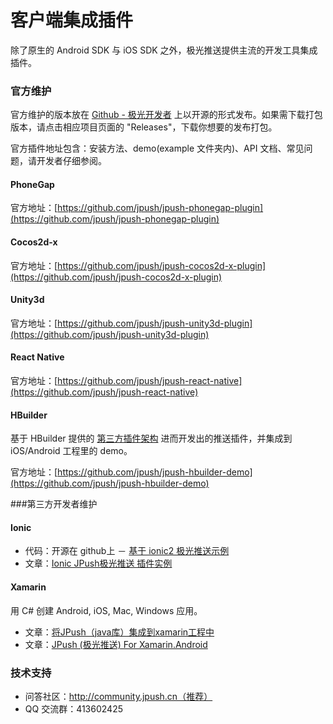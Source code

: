 # 客户端集成插件

除了原生的 Android SDK 与 iOS SDK 之外，极光推送提供主流的开发工具集成插件。

### 官方维护

官方维护的版本放在 [Github - 极光开发者](https://github.com/jpush) 上以开源的形式发布。如果需下载打包版本，请点击相应项目页面的 "Releases"，下载你想要的发布打包。

官方插件地址包含：安装方法、demo(example 文件夹内)、API 文档、常见问题，请开发者仔细参阅。

#### PhoneGap


官方地址：[https://github.com/jpush/jpush-phonegap-plugin](https://github.com/jpush/jpush-phonegap-plugin)

#### Cocos2d-x

官方地址：[https://github.com/jpush/jpush-cocos2d-x-plugin](https://github.com/jpush/jpush-cocos2d-x-plugin)

#### Unity3d

官方地址：[https://github.com/jpush/jpush-unity3d-plugin](https://github.com/jpush/jpush-unity3d-plugin)

#### React Native

官方地址：[https://github.com/jpush/jpush-react-native](https://github.com/jpush/jpush-react-native)

#### HBuilder

基于 HBuilder 提供的 [第三方插件架构](http://ask.dcloud.net.cn/docs/#http://ask.dcloud.net.cn/article/66) 进而开发出的推送插件，并集成到 iOS/Android 工程里的 demo。

官方地址：[https://github.com/jpush/jpush-hbuilder-demo](https://github.com/jpush/jpush-hbuilder-demo)

###第三方开发者维护

#### Ionic

+ 代码：开源在 github上 － [基于 ionic2 极光推送示例](https://github.com/zjcboy/ionic2-jpush-demo)
+ 文章：[Ionic JPush极光推送 插件实例](http://www.cnblogs.com/linsu/p/5641158.html)

#### Xamarin

用 C# 创建 Android, iOS, Mac, Windows 应用。

+ 文章：[将JPush（java库）集成到xamarin工程中](http://smilehyh.blog.163.com/blog/static/123343886201362110857402/)
+ 文章：[JPush (极光推送) For Xamarin.Android](http://www.cnblogs.com/xling/p/JPush-for-Xamarin-Android.html?utm_source=tuicool&utm_medium=referral)

### 技术支持

- 问答社区：http://community.jpush.cn（推荐）
- QQ 交流群：413602425